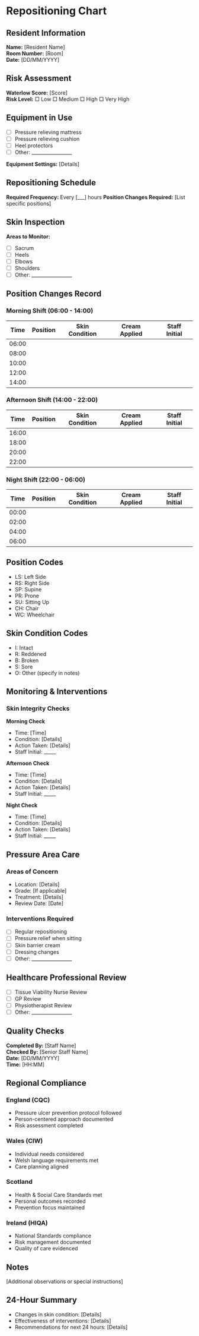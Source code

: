 # Repositioning Chart

## Resident Information
**Name:** [Resident Name]  
**Room Number:** [Room]  
**Date:** [DD/MM/YYYY]

## Risk Assessment
**Waterlow Score:** [Score]  
**Risk Level:** □ Low □ Medium □ High □ Very High

## Equipment in Use
- [ ] Pressure relieving mattress
- [ ] Pressure relieving cushion
- [ ] Heel protectors
- [ ] Other: _________________

**Equipment Settings:** [Details]

## Repositioning Schedule
**Required Frequency:** Every [___] hours
**Position Changes Required:** [List specific positions]

## Skin Inspection
**Areas to Monitor:**
- [ ] Sacrum
- [ ] Heels
- [ ] Elbows
- [ ] Shoulders
- [ ] Other: _________________

## Position Changes Record

### Morning Shift (06:00 - 14:00)

| Time | Position | Skin Condition | Cream Applied | Staff Initial |
|------|----------|----------------|---------------|---------------|
| 06:00|          |                |               |               |
| 08:00|          |                |               |               |
| 10:00|          |                |               |               |
| 12:00|          |                |               |               |
| 14:00|          |                |               |               |

### Afternoon Shift (14:00 - 22:00)

| Time | Position | Skin Condition | Cream Applied | Staff Initial |
|------|----------|----------------|---------------|---------------|
| 16:00|          |                |               |               |
| 18:00|          |                |               |               |
| 20:00|          |                |               |               |
| 22:00|          |                |               |               |

### Night Shift (22:00 - 06:00)

| Time | Position | Skin Condition | Cream Applied | Staff Initial |
|------|----------|----------------|---------------|---------------|
| 00:00|          |                |               |               |
| 02:00|          |                |               |               |
| 04:00|          |                |               |               |
| 06:00|          |                |               |               |

## Position Codes
- LS: Left Side
- RS: Right Side
- SP: Supine
- PR: Prone
- SU: Sitting Up
- CH: Chair
- WC: Wheelchair

## Skin Condition Codes
- I: Intact
- R: Reddened
- B: Broken
- S: Sore
- O: Other (specify in notes)

## Monitoring & Interventions

### Skin Integrity Checks
**Morning Check**
- Time: [Time]
- Condition: [Details]
- Action Taken: [Details]
- Staff Initial: _____

**Afternoon Check**
- Time: [Time]
- Condition: [Details]
- Action Taken: [Details]
- Staff Initial: _____

**Night Check**
- Time: [Time]
- Condition: [Details]
- Action Taken: [Details]
- Staff Initial: _____

## Pressure Area Care

### Areas of Concern
- Location: [Details]
- Grade: [If applicable]
- Treatment: [Details]
- Review Date: [Date]

### Interventions Required
- [ ] Regular repositioning
- [ ] Pressure relief when sitting
- [ ] Skin barrier cream
- [ ] Dressing changes
- [ ] Other: _________________

## Healthcare Professional Review
- [ ] Tissue Viability Nurse Review
- [ ] GP Review
- [ ] Physiotherapist Review
- [ ] Other: _________________

## Quality Checks
**Completed By:** [Staff Name]  
**Checked By:** [Senior Staff Name]  
**Date:** [DD/MM/YYYY]  
**Time:** [HH:MM]

## Regional Compliance

### England (CQC)
- Pressure ulcer prevention protocol followed
- Person-centered approach documented
- Risk assessment completed

### Wales (CIW)
- Individual needs considered
- Welsh language requirements met
- Care planning aligned

### Scotland
- Health & Social Care Standards met
- Personal outcomes recorded
- Prevention focus maintained

### Ireland (HIQA)
- National Standards compliance
- Risk management documented
- Quality of care evidenced

## Notes
[Additional observations or special instructions]

## 24-Hour Summary
- Changes in skin condition: [Details]
- Effectiveness of interventions: [Details]
- Recommendations for next 24 hours: [Details] 